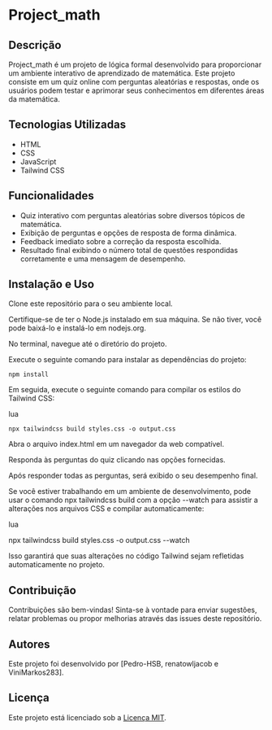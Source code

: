 # Project_math

## Descrição
Project_math é um projeto de lógica formal desenvolvido para proporcionar um ambiente interativo de aprendizado de matemática. Este projeto consiste em um quiz online com perguntas aleatórias e respostas, onde os usuários podem testar e aprimorar seus conhecimentos em diferentes áreas da matemática.

## Tecnologias Utilizadas
- HTML
- CSS
- JavaScript
- Tailwind CSS

## Funcionalidades
- Quiz interativo com perguntas aleatórias sobre diversos tópicos de matemática.
- Exibição de perguntas e opções de resposta de forma dinâmica.
- Feedback imediato sobre a correção da resposta escolhida.
- Resultado final exibindo o número total de questões respondidas corretamente e uma mensagem de desempenho.

## Instalação e Uso

Clone este repositório para o seu ambiente local.

Certifique-se de ter o Node.js instalado em sua máquina. Se não tiver, você pode baixá-lo e instalá-lo em nodejs.org.

No terminal, navegue até o diretório do projeto.

Execute o seguinte comando para instalar as dependências do projeto:

    npm install

Em seguida, execute o seguinte comando para compilar os estilos do Tailwind CSS:

lua

    npx tailwindcss build styles.css -o output.css

Abra o arquivo index.html em um navegador da web compatível.

Responda às perguntas do quiz clicando nas opções fornecidas.

Após responder todas as perguntas, será exibido o seu desempenho final.

Se você estiver trabalhando em um ambiente de desenvolvimento, pode usar o comando npx tailwindcss build com a opção --watch para assistir a alterações nos arquivos CSS e compilar automaticamente:

lua

npx tailwindcss build styles.css -o output.css --watch

Isso garantirá que suas alterações no código Tailwind sejam refletidas automaticamente no projeto.

## Contribuição
Contribuições são bem-vindas! Sinta-se à vontade para enviar sugestões, relatar problemas ou propor melhorias através das issues deste repositório.

## Autores
Este projeto foi desenvolvido por [Pedro-HSB, renatowljacob e ViniMarkos283].

## Licença
Este projeto está licenciado sob a [Licença MIT](https://opensource.org/licenses/MIT).
